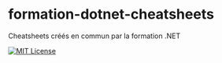 # formation-dotnet-cheatsheets
Cheatsheets créés en commun par la formation .NET


[![MIT License](https://img.shields.io/badge/License-MIT-green.svg)](https://choosealicense.com/licenses/mit/)
